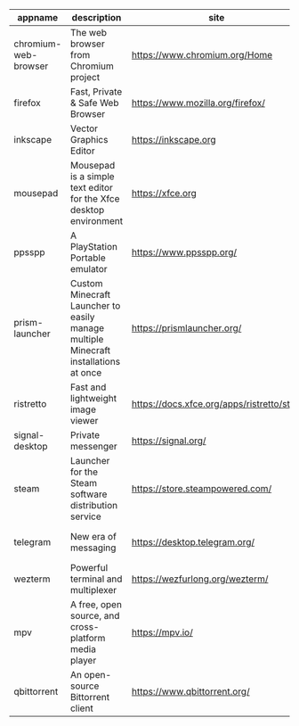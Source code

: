| appname | description | site | download | version |
| ------- | ----------- | ---- | -------- | ------- |
| chromium-web-browser | The web browser from Chromium project | https://www.chromium.org/Home | https://github.com/xplshn/AppBundleHUB/releases/download/v163-20250203074554/org.chromium.Chromium-03_02_2025.dwfs.AppBundle | 132.0.6834.159 |
| firefox | Fast, Private & Safe Web Browser | https://www.mozilla.org/firefox/ | https://github.com/xplshn/AppBundleHUB/releases/download/v163-20250203074554/org.mozilla.firefox-03_02_2025.dwfs.AppBundle | 134.0.2 |
| inkscape | Vector Graphics Editor | https://inkscape.org | https://github.com/xplshn/AppBundleHUB/releases/download/v163-20250203074554/org.inkscape.Inkscape-03_02_2025.dwfs.AppBundle | 1.4 |
| mousepad | Mousepad is a simple text editor for the Xfce desktop environment | https://xfce.org | https://github.com/xplshn/AppBundleHUB/releases/download/v163-20250203074554/org.xfce.mousepad-03_02_2025.dwfs.AppBundle | 0.6.3 |
| ppsspp | A PlayStation Portable emulator | https://www.ppsspp.org/ | https://github.com/xplshn/AppBundleHUB/releases/download/v163-20250203074554/org.ppsspp.PPSSPP-03_02_2025.dwfs.AppBundle | 1.18.1 |
| prism-launcher | Custom Minecraft Launcher to easily manage multiple Minecraft installations at once | https://prismlauncher.org/ | https://github.com/xplshn/AppBundleHUB/releases/download/v163-20250203074554/org.prismlauncher.PrismLauncher-03_02_2025.dwfs.AppBundle | 9.2 |
| ristretto | Fast and lightweight image viewer | https://docs.xfce.org/apps/ristretto/start | https://github.com/xplshn/AppBundleHUB/releases/download/v163-20250203074554/org.xfce.ristretto-03_02_2025.dwfs.AppBundle | 0.13.3 |
| signal-desktop | Private messenger | https://signal.org/ | https://github.com/xplshn/AppBundleHUB/releases/download/v163-20250203074554/org.signal.Signal-03_02_2025.dwfs.AppBundle | 7.40.1 |
| steam | Launcher for the Steam software distribution service | https://store.steampowered.com/ | https://github.com/xplshn/AppBundleHUB/releases/download/v163-20250203074554/com.valvesoftware.Steam-03_02_2025.dwfs.AppBundle | 1.0.0.81 |
| telegram | New era of messaging | https://desktop.telegram.org/ | https://github.com/xplshn/AppBundleHUB/releases/download/v163-20250203074554/org.telegram.desktop-03_02_2025.dwfs.AppBundle | 5.10.7 |
| wezterm | Powerful terminal and multiplexer | https://wezfurlong.org/wezterm/ | https://github.com/xplshn/AppBundleHUB/releases/download/v163-20250203074554/org.wezfurlong.wezterm-03_02_2025.dwfs.AppBundle | 20240203-110809-5046fc22 |
| mpv | A free, open source, and cross-platform media player | https://mpv.io/ | https://github.com/xplshn/AppBundleHUB/releases/download/v163-20250203074554/io.mpv.Mpv-03_02_2025.dwfs.AppBundle | v0.39.0 |
| qbittorrent | An open-source Bittorrent client | https://www.qbittorrent.org/ | https://github.com/xplshn/AppBundleHUB/releases/download/v163-20250203074554/org.qbittorrent.qBittorrent-03_02_2025.dwfs.AppBundle | 5.0.3 |
